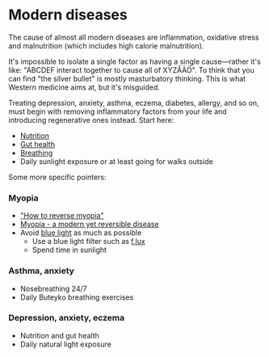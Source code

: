 # Modern diseases

The cause of almost all modern diseases are inflammation, oxidative stress
and malnutrition (which includes high calorie malnutrition).

It's impossible to isolate a single factor as having a single cause—rather it's
like: "ABCDEF interact together to cause all of XYZÅÄÖ". To think that you can
find "the silver bullet" is mostly masturbatory thinking. This is what Western
medicine aims at, but it's misguided.

Treating depression, anxiety, asthma, eczema, diabetes, allergy, and so on, must
begin with removing inflammatory factors from your life and introducing
regenerative ones instead. Start here:

- [Nutrition](nutrition.md)
- [Gut health](misc.md#gut-brain-axis--gut-microbiota)
- [Breathing](breathing.md)
- Daily sunlight exposure or at least going for walks outside

Some more specific pointers:

### Myopia

- ["How to reverse myopia"](https://twitter.com/ck_eternity_/status/1309285529649926144)
- [Myopia - a modern yet reversible disease](https://gettingstronger.org/2014/08/myopia-a-modern-yet-reversible-disease/)
- Avoid [blue light](modern-dangers.md#blue-light) as much as possible
  - Use a blue light filter such as [f.lux](https://justgetflux.com/)
  - Spend time in sunlight

### Asthma, anxiety

- Nosebreathing 24/7
- Daily Buteyko breathing exercises

### Depression, anxiety, eczema

- Nutrition and gut health
- Daily natural light exposure
